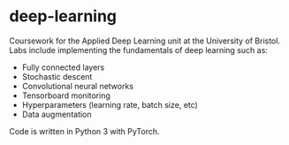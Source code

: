 # deep-learning
Coursework for the Applied Deep Learning unit at the University of Bristol. Labs include implementing the fundamentals of deep learning such as:

- Fully connected layers
- Stochastic descent
- Convolutional neural networks
- Tensorboard monitoring
- Hyperparameters (learning rate, batch size, etc)
- Data augmentation

Code is written in Python 3 with PyTorch.

